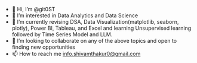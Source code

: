 - 👋 Hi, I’m @git0ST
- 👀 I’m interested in Data Analytics and Data Science
- 🌱 I’m currently revising DSA, Data Visualization(matplotlib, seaborn, plotly), Power BI, Tableau, and Excel and learning Unsupervised learning followed by Time Series Model and LLM.
- 💞️ I’m looking to collaborate on any of the above topics and open to finding new opportunities
- 📫 How to reach me info.shivamthakur0@gmail.com

<!---
git0ST/git0ST is a ✨ special ✨ repository because its `README.md` (this file) appears on your GitHub profile.
You can click the Preview link to take a look at your changes.
--->
